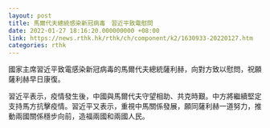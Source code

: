 ```yaml
---
layout: post
title: 馬爾代夫總統感染新冠病毒　習近平致電慰問
date: 2022-01-27 18:16:20.000000000 +08:00
link: https://news.rthk.hk/rthk/ch/component/k2/1630933-20220127.htm
categories: rthk
---
```


國家主席習近平致電感染新冠病毒的馬爾代夫總統薩利赫，向對方致以慰問，祝願薩利赫早日康復。

習近平表示，疫情發生後，中國與馬爾代夫守望相助、共克時艱。中方將繼續堅定支持馬方抗擊疫情。習近平又表示，重視中馬關係發展，願同薩利赫一道努力，推動兩國關係穩步向前，造福兩國和兩國人民。
